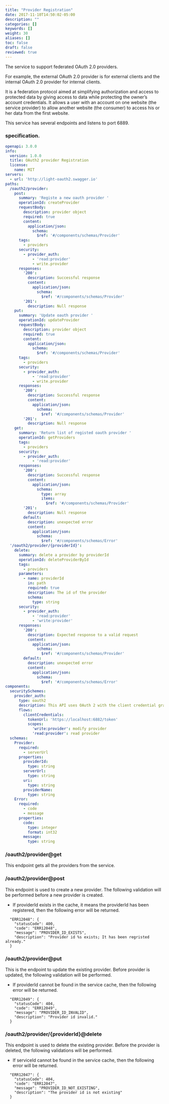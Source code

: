 ```yaml
---
title: "Provider Registration"
date: 2017-11-10T14:50:02-05:00
description: ""
categories: []
keywords: []
weight: 30
aliases: []
toc: false
draft: false
reviewed: true
---
```


The service to support federated OAuth 2.0 providers.

For example, the external OAuth 2.0 provider is for external clients and the internal OAuth 2.0 provider for internal clients.


 It is a federation protocol aimed at simplifying authorization and access to protected data by giving access to data while protecting the owner’s account credentials.
 It allows a user with an account on one website (the service provider) to allow another website (the consumer) to access his or her data from the first website.



This service has several endpoints and listens to port 6889.

### specification.

```yaml
openapi: 3.0.0
info:
  version: 1.0.0
  title: OAuth2 provider Registration
  license:
    name: MIT
servers:
  - url: 'http://light-oauth2.swagger.io'
paths:
  /oauth2/provider:
    post:
      summary: 'Registe a new oauth provider '
      operationId: createProvider
      requestBody:
        description: provider object
        required: true
        content:
          application/json:
            schema:
              $ref: '#/components/schemas/Provider'
      tags:
        - providers
      security:
        - provider_auth:
            - 'read:provider'
            - write.provider
      responses:
        '200':
          description: Successful response
          content:
            application/json:
              schema:
                $ref: '#/components/schemas/Provider'
        '201':
          description: Null response
    put:
      summary: 'Update oauth provider '
      operationId: updateProvider
      requestBody:
        description: provider object
        required: true
        content:
          application/json:
            schema:
              $ref: '#/components/schemas/Provider'
      tags:
        - providers
      security:
        - provider_auth:
            - 'read:provider'
            - write.provider
      responses:
        '200':
          description: Successful response
          content:
            application/json:
              schema:
                $ref: '#/components/schemas/Provider'
        '201':
          description: Null response
    get:
      summary: 'Return list of registed oauth provider '
      operationId: getProviders
      tags:
        - providers
      security:
        - provider_auth:
            - 'read:provider'
      responses:
        '200':
          description: Successful response
          content:
            application/json:
              schema:
                type: array
                items:
                  $ref: '#/components/schemas/Provider'
        '201':
          description: Null response
        default:
          description: unexpected error
          content:
            application/json:
              schema:
                $ref: '#/components/schemas/Error'
  '/oauth2/provider/{providerId}':
    delete:
      summary: delete a provider by providerId
      operationId: deleteProviderById
      tags:
        - providers
      parameters:
        - name: providerId
          in: path
          required: true
          description: The id of the provider
          schema:
            type: string
      security:
        - provider_auth:
            - 'read:provider'
            - 'write:provider'
      responses:
        '200':
          description: Expected response to a valid request
          content:
            application/json:
              schema:
                $ref: '#/components/schemas/Provider'
        default:
          description: unexpected error
          content:
            application/json:
              schema:
                $ref: '#/components/schemas/Error'
components:
  securitySchemes:
    provider_auth:
      type: oauth2
      description: This API uses OAuth 2 with the client credential grant flow.
      flows:
        clientCredentials:
          tokenUrl: 'https://localhost:6882/token'
          scopes:
            'write:provider': modify provider
            'read:provider': read provider
  schemas:
    Provider:
      required:
        - serverUrl
      properties:
        providerId:
          type: string
        serverUrl:
          type: string
        uri:
          type: string
        providerName:
          type: string
    Error:
      required:
        - code
        - message
      properties:
        code:
          type: integer
          format: int32
        message:
          type: string

```

### /oauth2/provider@get

This endpoint gets all the providers from the service.


### /oauth2/provider@post

This endpoint is used to create a new provider. The following validation will be performed
before a new provider is created.

* If providerId exists in the cache, it means the providerId has been registered, then the following error will be returned.

```
  "ERR12048": {
    "statusCode": 400,
    "code": "ERR12048",
    "message": "PROVIDER_ID_EXISTS",
    "description": "Provider id %s exists; It has been regristed already."
  }
```




### /oauth2/provider@put

This is the endpoint to update the existing provider. Before provider is updated, the
following validation will be performed.

* If providerId cannot be found in the service cache, then the following error will be
returned.

```
  "ERR12049": {
    "statusCode": 404,
    "code": "ERR12049",
    "message": "PROVIDER_ID_INVALID",
    "description": "Provider id invalid."
  }
```



### /oauth2/provider/{providerId}@delete

This endpoint is used to delete the existing provider. Before the provider is deleted,
the following validations will be performed.

* If serviceId cannot be found in the service cache, then the following error will be
returned.

```
  "ERR12047": {
    "statusCode": 404,
    "code": "ERR12047",
    "message": "PROVIDER_ID_NOT_EXISTING",
    "description": "The provider id is not existing"
  }
```
